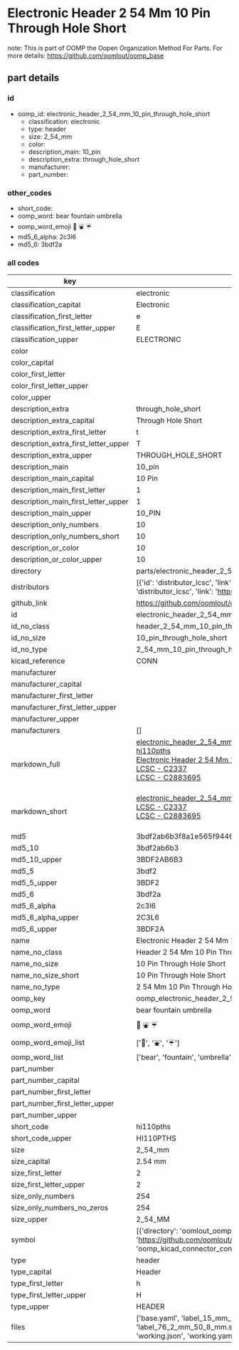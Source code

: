 # Electronic Header 2 54 Mm 10 Pin Through Hole Short  

note: This is part of OOMP the Oopen Organization Method For Parts. For more details: https://github.com/oomlout/oomp_base

##  part details





### id
* oomp_id: electronic_header_2_54_mm_10_pin_through_hole_short
  * classification: electronic
  * type: header
  * size: 2_54_mm
  * color: 
  * description_main: 10_pin
  * description_extra: through_hole_short
  * manufacturer: 
  * part_number: 

### other_codes
* short_code: 
* oomp_word: bear fountain umbrella
* oomp_word_emoji :bear: :fountain: :umbrella:
* md5_6_alpha: 2c3l6
* md5_6: 3bdf2a

### all codes 
| key | value |  
| --- | --- |  
| classification | electronic |  
| classification_capital | Electronic |  
| classification_first_letter | e |  
| classification_first_letter_upper | E |  
| classification_upper | ELECTRONIC |  
| color |  |  
| color_capital |  |  
| color_first_letter |  |  
| color_first_letter_upper |  |  
| color_upper |  |  
| description_extra | through_hole_short |  
| description_extra_capital | Through Hole Short |  
| description_extra_first_letter | t |  
| description_extra_first_letter_upper | T |  
| description_extra_upper | THROUGH_HOLE_SHORT |  
| description_main | 10_pin |  
| description_main_capital | 10 Pin |  
| description_main_first_letter | 1 |  
| description_main_first_letter_upper | 1 |  
| description_main_upper | 10_PIN |  
| description_only_numbers | 10 |  
| description_only_numbers_short | 10 |  
| description_or_color | 10 |  
| description_or_color_upper | 10 |  
| directory | parts/electronic_header_2_54_mm_10_pin_through_hole_short |  
| distributors | [{'id': 'distributor_lcsc', 'link': 'https://lcsc.com/product-detail/C2337.html', 'name': 'LCSC', 'part_number': 'C2337'}, {'id': 'distributor_lcsc', 'link': 'https://lcsc.com/product-detail/C2883695.html', 'name': 'LCSC', 'part_number': 'C2883695'}] |  
| github_link | https://github.com/oomlout/oomlout_oomp_part_src/tree/main/parts/electronic_header_2_54_mm_10_pin_through_hole_short/working |  
| id | electronic_header_2_54_mm_10_pin_through_hole_short |  
| id_no_class | header_2_54_mm_10_pin_through_hole_short |  
| id_no_size | 10_pin_through_hole_short |  
| id_no_type | 2_54_mm_10_pin_through_hole_short |  
| kicad_reference | CONN |  
| manufacturer |  |  
| manufacturer_capital |  |  
| manufacturer_first_letter |  |  
| manufacturer_first_letter_upper |  |  
| manufacturer_upper |  |  
| manufacturers | [] |  
| markdown_full | [electronic_header_2_54_mm_10_pin_through_hole_short](https://github.com/oomlout/oomlout_oomp_part_src/tree/main/parts/electronic_header_2_54_mm_10_pin_through_hole_short/working)<br>[hi110pths](https://github.com/oomlout/oomlout_oomp_part_src/tree/main/parts/electronic_header_2_54_mm_10_pin_through_hole_short/working)<br>[Electronic Header 2 54 Mm 10 Pin Through Hole Short](https://github.com/oomlout/oomlout_oomp_part_src/tree/main/parts/electronic_header_2_54_mm_10_pin_through_hole_short/working)<br>[LCSC - C2337<br>](https://lcsc.com/product-detail/C2337.html)[LCSC - C2883695<br>](https://lcsc.com/product-detail/C2883695.html)<br> |  
| markdown_short | [electronic_header_2_54_mm_10_pin_through_hole_short](https://github.com/oomlout/oomlout_oomp_part_src/tree/main/parts/electronic_header_2_54_mm_10_pin_through_hole_short/working)<br>[LCSC - C2337<br>](https://lcsc.com/product-detail/C2337.html)[LCSC - C2883695<br>](https://lcsc.com/product-detail/C2883695.html)<br> |  
| md5 | 3bdf2ab6b3f8a1e565f9446930eb3a87 |  
| md5_10 | 3bdf2ab6b3 |  
| md5_10_upper | 3BDF2AB6B3 |  
| md5_5 | 3bdf2 |  
| md5_5_upper | 3BDF2 |  
| md5_6 | 3bdf2a |  
| md5_6_alpha | 2c3l6 |  
| md5_6_alpha_upper | 2C3L6 |  
| md5_6_upper | 3BDF2A |  
| name | Electronic Header 2 54 Mm 10 Pin Through Hole Short |  
| name_no_class | Header 2 54 Mm 10 Pin Through Hole Short |  
| name_no_size | 10 Pin Through Hole Short |  
| name_no_size_short | 10 Pin Through Hole Short |  
| name_no_type | 2 54 Mm 10 Pin Through Hole Short |  
| oomp_key | oomp_electronic_header_2_54_mm_10_pin_through_hole_short |  
| oomp_word | bear fountain umbrella |  
| oomp_word_emoji | :bear: :fountain: :umbrella: |  
| oomp_word_emoji_list | [':bear:', ':fountain:', ':umbrella:'] |  
| oomp_word_list | ['bear', 'fountain', 'umbrella'] |  
| part_number |  |  
| part_number_capital |  |  
| part_number_first_letter |  |  
| part_number_first_letter_upper |  |  
| part_number_upper |  |  
| short_code | hi110pths |  
| short_code_upper | HI110PTHS |  
| size | 2_54_mm |  
| size_capital | 2.54 mm |  
| size_first_letter | 2 |  
| size_first_letter_upper | 2 |  
| size_only_numbers | 254 |  
| size_only_numbers_no_zeros | 254 |  
| size_upper | 2_54_MM |  
| symbol | [{'directory': 'oomlout_oomp_symbol_bot/symbols/kicad_connector_conn_01x10_pin//working/working.kicad_sym', 'index': 0, 'link': 'https://github.com/oomlout/oomlout_oomp_symbol_bot/tree/main/symbols/kicad_connector_conn_01x10_pin', 'oomp_key': 'oomp_kicad_connector_conn_01x10_pin'}] |  
| type | header |  
| type_capital | Header |  
| type_first_letter | h |  
| type_first_letter_upper | H |  
| type_upper | HEADER |  
| files | ['base.yaml', 'label_15_mm_30_mm.pdf', 'label_15_mm_30_mm.svg', 'label_76_2_mm_50_8_mm.pdf', 'label_76_2_mm_50_8_mm.svg', 'label_oomlout_76_2_mm_50_8_mm.pdf', 'label_oomlout_76_2_mm_50_8_mm.svg', 'readme.md', 'working.json', 'working.yaml'] |  
